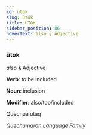 ```yaml
---
id: ütok
slug: ütok
title: ÜTOK
sidebar_position: 86
hoverText: also § Adjective
---
```


### ütok

*also* **§** Adjective

**Verb**: to be included

**Noun**: inclusion

**Modifier**: also/too/included

Quechua utaq 

*Quechumaran Language Family*